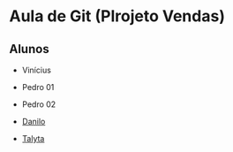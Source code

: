 # Aula de Git (Plrojeto Vendas)

## Alunos

- Vinícius

- Pedro 01

- Pedro 02

- [Danilo](https://github.com/dmax101/)

- [Talyta](https://github.com/tvinente)